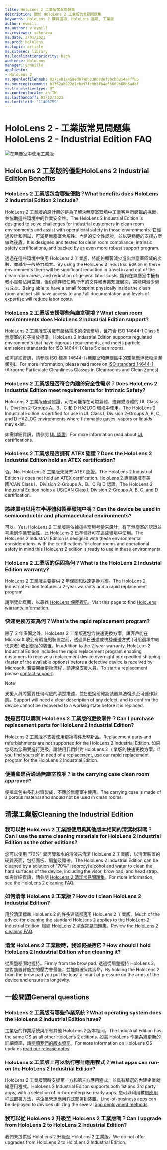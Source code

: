 ```yaml
---
title: HoloLens 2 工業版常見問題集
description: 關於 HoloLens 2 工業版的常見問題集
keywords: HoloLens 2 購買選項, HoloLens 選項, 工業版
author: evmill
ms.author: v-evmill
ms.reviewer: sekerawa
ms.date: 2/01/2021
ms.prod: hololens
ms.topic: article
ms.sitesec: library
ms.localizationpriority: high
audience: HoloLens
manager: yannisle
appliesto:
- HoloLens 2
ms.openlocfilehash: 837ce01a459ed0796b23008def9bcb6854a4ff85
ms.sourcegitcommit: b1362ab822d1cba97fe0b3fb4e666d9b68b6adbf
ms.translationtype: HT
ms.contentlocale: zh-TW
ms.lasthandoff: 03/12/2021
ms.locfileid: "11406759"
---
```

# <a name="hololens-2---industrial-edition-faq"></a><span data-ttu-id="f5d06-104">HoloLens 2 - 工業版常見問題集</span><span class="sxs-lookup"><span data-stu-id="f5d06-104">HoloLens 2 - Industrial Edition FAQ</span></span>

![在無塵室中使用工業版](./images/industrial-sku-with-remote-assist.png)

## <a name="hololens-2-industrial-edition-benefits"></a><span data-ttu-id="f5d06-106">HoloLens 2 工業版的優點</span><span class="sxs-lookup"><span data-stu-id="f5d06-106">HoloLens 2 Industrial Edition Benefits</span></span>

### <a name="what-benefits-does-hololens-2-industrial-edition-2-include"></a><span data-ttu-id="f5d06-107">HoloLens 2 工業版包含哪些優點？</span><span class="sxs-lookup"><span data-stu-id="f5d06-107">What benefits does HoloLens 2 Industrial Edition 2 include?</span></span>

<span data-ttu-id="f5d06-108">HoloLens 2 工業版的設計目的是為了解決無塵室環境中工業客戶所面臨的挑戰，並協助這些環境中的作業安全性。</span><span class="sxs-lookup"><span data-stu-id="f5d06-108">The HoloLens 2 Industrial Edition is designed to solve challenges for industrial customers in clean room environments and assist with operational safety in those environments.</span></span> <span data-ttu-id="f5d06-109">它經過設計和測試，可滿足無塵室合規性、內建的安全性認證，並以更穩健的支援方案做為後盾。</span><span class="sxs-lookup"><span data-stu-id="f5d06-109">It is designed and tested for clean room compliance, intrinsic safety certifications, and backed by an even more robust support program.</span></span>

<span data-ttu-id="f5d06-110">透過在這些環境中使用 HoloLens 2 工業版，將能夠顯著減少進出無塵室區域的次數，並減少一般勞力成本。</span><span class="sxs-lookup"><span data-stu-id="f5d06-110">By using the HoloLens 2 Industrial Edition in these environments there will be significant reduction in travel in and out of the clean room areas, and reduction of general labor costs.</span></span> <span data-ttu-id="f5d06-111">能夠在無塵室中擁有較小實體佔用空間，但仍能存取任何/所有的文件和專業知識層次，將能夠減少勞力成本。</span><span class="sxs-lookup"><span data-stu-id="f5d06-111">Being able to have a small footprint physically inside the clean room and yet still have access to any / all documentation and levels of expertise will reduce labor costs.</span></span>

### <a name="what-clean-room-environments-does-hololens-2-industrial-edition-support"></a><span data-ttu-id="f5d06-112">HoloLens 2 工業版支援哪些無塵室環境？</span><span class="sxs-lookup"><span data-stu-id="f5d06-112">What clean room environments does HoloLens 2 Industrial Edition support?</span></span>

<span data-ttu-id="f5d06-113">HoloLens 2 工業版支援擁有嚴格需求的控管環境，且符合 ISO 14644-1 Class 5 無塵室的粒子排放標準。</span><span class="sxs-lookup"><span data-stu-id="f5d06-113">HoloLens 2 Industrial Edition supports regulated environments that have rigorous requirements, and meets particle emissions standards for ISO 14644-1 Class 5 clean rooms.</span></span>

<span data-ttu-id="f5d06-114">如需詳細資訊，請參閱 [ISO 標準 14644-1](https://www.iso.org/standard/53394.html) (無塵室和無塵區中的空氣懸浮微粒清潔類別)。</span><span class="sxs-lookup"><span data-stu-id="f5d06-114">For more information, please read more on [ISO standard 14644-1](https://www.iso.org/standard/53394.html) (Airborne Particulate Cleanliness Classes in Cleanrooms and Clean Zones).</span></span>

### <a name="does-hololens-2-industrial-edition-meet-requirements-for-intrinsic-safety"></a><span data-ttu-id="f5d06-115">HoloLens 2 工業版是否符合內建的安全性需求？</span><span class="sxs-lookup"><span data-stu-id="f5d06-115">Does HoloLens 2 Industrial Edition meet requirements for Intrinsic Safety?</span></span>

<span data-ttu-id="f5d06-116">HoloLens 2 工業版通過認證，可在可能存在可燃氣體、煙霧或液體的 UL Class I，Division 2-Groups A、B、C 和 D HAZLOC 環境中使用。</span><span class="sxs-lookup"><span data-stu-id="f5d06-116">The HoloLens 2 Industrial Edition is certified for use in UL Class I, Division 2-Groups A, B, C, and D HAZLOC environments where flammable gases, vapors or liquids may exist.</span></span>

<span data-ttu-id="f5d06-117">如需詳細資訊，請參閱 [UL 認證](https://www.ul.com/services/ul-and-c-ul-hazardous-areas-certification-north-america?csrf-token=CIwNZNlR4XbisJF39I8yWnWX9wX4WFoz&amp;Search=UL+Class+I%2C+Dev+2+&amp;search-submit=Search)。</span><span class="sxs-lookup"><span data-stu-id="f5d06-117">For more information read about [UL certifications](https://www.ul.com/services/ul-and-c-ul-hazardous-areas-certification-north-america?csrf-token=CIwNZNlR4XbisJF39I8yWnWX9wX4WFoz&amp;Search=UL+Class+I%2C+Dev+2+&amp;search-submit=Search).</span></span>

### <a name="does-the-hololens-2-industrial-edition-hold-an-atex-certification"></a><span data-ttu-id="f5d06-118">HoloLens 2 工業版是否擁有 ATEX 認證？</span><span class="sxs-lookup"><span data-stu-id="f5d06-118">Does the HoloLens 2 Industrial Edition hold an ATEX certification?</span></span>

<span data-ttu-id="f5d06-119">否。</span><span class="sxs-lookup"><span data-stu-id="f5d06-119">No.</span></span> <span data-ttu-id="f5d06-120">HoloLens 2 工業版未擁有 ATEX 認證。</span><span class="sxs-lookup"><span data-stu-id="f5d06-120">The HoloLens 2 Industrial Edition is does not hold an ATEX certification.</span></span> <span data-ttu-id="f5d06-121">HoloLens 2 專業版擁有美國/CAN Class I、Division 2-Groups A、B、C 和 D 認證。</span><span class="sxs-lookup"><span data-stu-id="f5d06-121">The HoloLens 2 Industrial Edition holds a US/CAN Class I, Division 2-Groups A, B, C, and D certification.</span></span>

### <a name="can-the-device-be-used-in-semiconductor-and-pharmaceutical-environments"></a><span data-ttu-id="f5d06-122">該裝置可以用在半導體和製藥環境中嗎？</span><span class="sxs-lookup"><span data-stu-id="f5d06-122">Can the device be used in semiconductor and pharmaceutical environments?</span></span>

<span data-ttu-id="f5d06-123">可以。</span><span class="sxs-lookup"><span data-stu-id="f5d06-123">Yes.</span></span> <span data-ttu-id="f5d06-124">HoloLens 2 工業版是依據這些環境考量來設計，有了無塵室的認證並考慮到作業安全性，此 HoloLens 2 已準備好可在這些環境中使用。</span><span class="sxs-lookup"><span data-stu-id="f5d06-124">The HoloLens 2 Industrial Edition is designed with these environmental considerations, with the certifications for clean rooms and operational safety in mind this HoloLens 2 edition is ready to use in these environments.</span></span>

### <a name="what-is-the-hololens-2-industrial-edition-warranty"></a><span data-ttu-id="f5d06-125">HoloLens 2 工業版的保固為何？</span><span class="sxs-lookup"><span data-stu-id="f5d06-125">What is the HoloLens 2 Industrial Edition warranty?</span></span>

<span data-ttu-id="f5d06-126">HoloLens 2 工業版主要提供 2 年保固和快速更換方案。</span><span class="sxs-lookup"><span data-stu-id="f5d06-126">The HoloLens 2 Industrial Edition features a 2-year warranty and a rapid replacement program.</span></span>

<span data-ttu-id="f5d06-127">請瀏覽此頁面，以尋找 [HoloLens 保固資訊](https://support.microsoft.com/warranty)。</span><span class="sxs-lookup"><span data-stu-id="f5d06-127">Visit this page to find [HoloLens warranty information](https://support.microsoft.com/warranty).</span></span>

### <a name="what39s-the-rapid-replacement-program"></a><span data-ttu-id="f5d06-128">快速更換方案為何？</span><span class="sxs-lookup"><span data-stu-id="f5d06-128">What&#39;s the rapid replacement program?</span></span>

<span data-ttu-id="f5d06-129">除了 2 年保固之外，HoloLens 2 工業版還包含快速更換方案，讓客戶能在 Microsoft 收到有瑕疵的裝置之前，透過隔日送達或快捷運送方式 (可用選項中較快速者) 收到更換的裝置。</span><span class="sxs-lookup"><span data-stu-id="f5d06-129">In addition to the 2-year warranty, HoloLens 2 Industrial Edition includes the rapid replacement program enabling customers to receive a replacement device overnight or expedited shipping (faster of the available options) before a defective device is received by Microsoft.</span></span> <span data-ttu-id="f5d06-130">若要開始更換流程，請[連絡支援人員](https://aka.ms/hololenssupport)。</span><span class="sxs-lookup"><span data-stu-id="f5d06-130">To start a replacement please [contact support](https://aka.ms/hololenssupport).</span></span>

> [!NOTE]
> <span data-ttu-id="f5d06-131">支援人員將需要任何瑕疵的清楚描述，並在更換前確認裝置無法復原至可運作狀態。</span><span class="sxs-lookup"><span data-stu-id="f5d06-131">Support will need a clear description of any defect, and to confirm the device cannot be recovered to a working state before it is replaced.</span></span>

### <a name="can-i-purchase-replacement-parts-for-hololens-2-industrial-edition"></a><span data-ttu-id="f5d06-132">我是否可以購買 HoloLens 2 工業版的更換零件？</span><span class="sxs-lookup"><span data-stu-id="f5d06-132">Can I purchase replacement parts for HoloLens 2 Industrial Edition?</span></span>

<span data-ttu-id="f5d06-133">HoloLens 2 工業版不支援使用更換零件及整新品。</span><span class="sxs-lookup"><span data-stu-id="f5d06-133">Replacement parts and refurbishments are not supported for the HoloLens 2 Industrial Edition.</span></span> <span data-ttu-id="f5d06-134">如果您認為您需要進行更換，請使用我們針對 HoloLens 2 工業版的快速更換方案。</span><span class="sxs-lookup"><span data-stu-id="f5d06-134">If you find yourself in need of a replacement, use our rapid replacement program for the HoloLens 2 Industrial Edition.</span></span>

### <a name="is-the-carrying-case-clean-room-approved"></a><span data-ttu-id="f5d06-135">便攜盒是否通過無塵室核准？</span><span class="sxs-lookup"><span data-stu-id="f5d06-135">Is the carrying case clean room approved?</span></span>

<span data-ttu-id="f5d06-136">便攜盒包由多孔材質製成，不應於無塵室中使用。</span><span class="sxs-lookup"><span data-stu-id="f5d06-136">The carrying case is made of a porous material and should not be used in clean rooms.</span></span>

## <a name="cleaning-the-industrial-edition"></a><span data-ttu-id="f5d06-137">清潔工業版</span><span class="sxs-lookup"><span data-stu-id="f5d06-137">Cleaning the Industrial Edition</span></span>

### <a name="can-i-use-the-same-cleaning-materials-for-hololens-2-industrial-edition-as-the-other-editions"></a><span data-ttu-id="f5d06-138">我可以對 HoloLens 2 工業版使用與其他版本相同的清潔材料嗎？</span><span class="sxs-lookup"><span data-stu-id="f5d06-138">Can I use the same cleaning materials for HoloLens 2 Industrial Edition as the other editions?</span></span>

<span data-ttu-id="f5d06-139">您可以使用 &quot;70%&quot; 異丙醇和水的溶液來清潔 HoloLens 2 工業版，以清潔裝置的硬質表面，包括面板、眉墊及頭帶。</span><span class="sxs-lookup"><span data-stu-id="f5d06-139">The HoloLens 2 Industrial Edition can be cleaned by a solution of &quot;70%&quot; isopropyl alcohol and water to clean the hard surfaces of the device, including the visor, brow pad, and head strap.</span></span> <span data-ttu-id="f5d06-140">如需詳細資訊，請參閱 [HoloLens 2 清潔常見問題集](https://docs.microsoft.com/hololens/hololens2-maintenance)。</span><span class="sxs-lookup"><span data-stu-id="f5d06-140">For more information, see the [HoloLens 2 cleaning FAQ](https://docs.microsoft.com/hololens/hololens2-maintenance).</span></span>

### <a name="how-do-i-clean-hololens-2-industrial-edition"></a><span data-ttu-id="f5d06-141">如何清潔 HoloLens 2 工業版？</span><span class="sxs-lookup"><span data-stu-id="f5d06-141">How do I clean HoloLens 2 Industrial Edition?</span></span>

<span data-ttu-id="f5d06-142">用於清潔標準 HoloLens 2 的許多建議都適用 HoloLens 2 工業版。</span><span class="sxs-lookup"><span data-stu-id="f5d06-142">Much of the advice for cleaning the standard HoloLens 2 applies to the HoloLens 2 Industrial Edition.</span></span> <span data-ttu-id="f5d06-143">檢閱 [HoloLens 2 清潔常見問題集](https://docs.microsoft.com/hololens/hololens2-maintenance)。</span><span class="sxs-lookup"><span data-stu-id="f5d06-143">Review the [HoloLens 2 cleaning FAQ](https://docs.microsoft.com/hololens/hololens2-maintenance).</span></span>

### <a name="how-should-i-hold-hololens-2-industrial-edition-when-cleaning-it"></a><span data-ttu-id="f5d06-144">清潔 HoloLens 2 工業版時，我如何握持它？</span><span class="sxs-lookup"><span data-stu-id="f5d06-144">How should I hold HoloLens 2 Industrial Edition when cleaning it?</span></span>

<span data-ttu-id="f5d06-145">從眉墊穩固地握持。</span><span class="sxs-lookup"><span data-stu-id="f5d06-145">Firmly from the brow pad.</span></span> <span data-ttu-id="f5d06-146">透過從眉墊握持 HoloLens 2，您對裝置臂施加的壓力會最低，並能夠確保其壽命。</span><span class="sxs-lookup"><span data-stu-id="f5d06-146">By holding the HoloLens 2 from the brow pad you put the least amount of pressure on the arms of the device and ensure its longevity.</span></span>

## <a name="general-questions"></a><span data-ttu-id="f5d06-147">一般問題</span><span class="sxs-lookup"><span data-stu-id="f5d06-147">General questions</span></span>

### <a name="what-operating-system-does-the-hololens-2-industrial-edition-have"></a><span data-ttu-id="f5d06-148">HoloLens 2 工業版有哪些作業系統？</span><span class="sxs-lookup"><span data-stu-id="f5d06-148">What operating system does the HoloLens 2 Industrial Edition have?</span></span>

<span data-ttu-id="f5d06-149">工業版的作業系統與所有其他 HoloLens 2 版本相同。</span><span class="sxs-lookup"><span data-stu-id="f5d06-149">The Industrial Edition has the same OS as all other HoloLens 2 editions.</span></span> <span data-ttu-id="f5d06-150">如需 HoloLens 作業系統更新的詳細資訊，請[閱讀我們的版本資訊](hololens-release-notes.md)。</span><span class="sxs-lookup"><span data-stu-id="f5d06-150">For more information on HoloLens OS updates [read our release notes](hololens-release-notes.md).</span></span>

### <a name="what-apps-can-run-on-the-hololens-2-industrial-edition"></a><span data-ttu-id="f5d06-151">HoloLens 2 工業版上可以執行哪些應用程式？</span><span class="sxs-lookup"><span data-stu-id="f5d06-151">What apps can run-on the HoloLens 2 Industrial Edition?</span></span>

<span data-ttu-id="f5d06-152">HoloLens 2 工業版同時支援第一方和第三方應用程式，並具有精選的內建企業就緒應用程式。</span><span class="sxs-lookup"><span data-stu-id="f5d06-152">HoloLens 2 Industrial Edition supports both 1st and 3rd party apps, with a selection of in-box enterprise ready apps.</span></span> <span data-ttu-id="f5d06-153">您可以利用數個[應用程式部署方法](https://docs.microsoft.com/hololens/app-deploy-overview)，將企業營運應用程式部署到裝置。</span><span class="sxs-lookup"><span data-stu-id="f5d06-153">Line-of-business apps can be deployed to devices utilizing the several  [app deployment methods](https://docs.microsoft.com/hololens/app-deploy-overview).</span></span>

### <a name="can-i-upgrade-from-hololens-2-to-hololens-2-industrial-edition"></a><span data-ttu-id="f5d06-154">我可以從 HoloLens 2 升級至 HoloLens 2 工業版嗎？</span><span class="sxs-lookup"><span data-stu-id="f5d06-154">Can I upgrade from HoloLens 2 to HoloLens 2 Industrial Edition?</span></span>

<span data-ttu-id="f5d06-155">我們未提供從 HoloLens 2 升級至 HoloLens 2 工業版。</span><span class="sxs-lookup"><span data-stu-id="f5d06-155">We do not offer upgrades from HoloLens 2 to HoloLens 2 Industrial Edition.</span></span>
